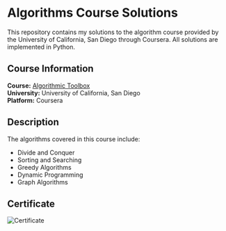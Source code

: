 # Algorithms Course Solutions

This repository contains my solutions to the algorithm course provided by the University of California, San Diego through Coursera. All solutions are implemented in Python.

## Course Information

**Course:** [Algorithmic Toolbox](https://www.coursera.org/learn/algorithmic-toolbox?specialization=data-structures-algorithms)  
**University:** University of California, San Diego  
**Platform:** Coursera

## Description

The algorithms covered in this course include:

- Divide and Conquer
- Sorting and Searching
- Greedy Algorithms
- Dynamic Programming
- Graph Algorithms

## Certificate

![Certificate](https://github.com/mohitydv09/UCSD_ALDS_coursera_algorithmic_toolbox/assets/101336175/cd35b914-a5f9-4c35-a8ee-b0a2d9ec6857)
